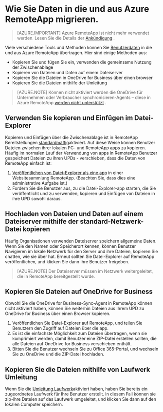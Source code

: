 
<properties
    pageTitle="Migrieren von Benutzerdaten aus Azure RemoteApp | Microsoft Azure"
    description="Erfahren Sie, wie Ihre Benutzerdaten ein-und Azure RemoteApp migrieren."
    services="remoteapp"
    documentationCenter=""
    authors="lizap"
    manager="mbaldwin" />

<tags
    ms.service="remoteapp"
    ms.workload="compute"
    ms.tgt_pltfrm="na"
    ms.devlang="na"
    ms.topic="article"
    ms.date="08/15/2016"
    ms.author="elizapo" />



# <a name="how-to-migrate-data-into-and-out-of-azure-remoteapp"></a>Wie Sie Daten in die und aus Azure RemoteApp migrieren.

> [AZURE.IMPORTANT]
> Azure RemoteApp ist nicht mehr verwendet werden. Lesen Sie die Details der [Ankündigung](https://go.microsoft.com/fwlink/?linkid=821148) .

Viele verschiedene Tools und Methoden können Sie [Benutzerdaten](remoteapp-upd.md) in die und aus Azure RemoteApp übertragen. Hier sind einige Methoden aus:

- Kopieren Sie und fügen Sie ein, verwenden die gemeinsame Nutzung der Zwischenablage
- Kopieren von Dateien und Daten auf einem Dateiserver
- Kopieren Sie die Dateien in OneDrive for Business über einen browser
- Kopieren Sie die Dateien mithilfe der Umleitung

>[AZURE.NOTE] 
> Können nicht aktiviert werden die OneDrive für Unternehmen oder Verbraucher synchronisieren-Agents – diese in Azure RemoteApp [werden nicht unterstützt](remoteapp-onedrive.md) .

## <a name="use-copy-and-paste-in-file-explorer"></a>Verwenden Sie kopieren und Einfügen im Datei-Explorer

Kopieren und Einfügen über die Zwischenablage ist in RemoteApp Bereitstellungen [standardmäßig](remoteapp-redirection.md)aktiviert. Auf diese Weise können Benutzer Dateien zwischen ihrer lokalen PC- und RemoteApp apps zu kopieren. Häufig im normalen Lauf der Verwendung von apps in RemoteApp Benutzer gespeichert Dateien zu ihren UPDs - verschieben, dass die Daten von RemoteApp einfach ist:

1. [Veröffentlichen von Datei-Explorer als eine app](remoteapp-publish.md) in einer Websitesammlung RemoteApp. (Beachten Sie, dass dies eine administrative Aufgabe ist.)
2. Fordern Sie die Benutzer aus, zu die Datei-Explorer-app starten, die Sie veröffentlicht und zu verwenden, kopieren und Einfügen von Dateien in ihre UPD sowohl daraus.

## <a name="upload-files-and-data-to-a-file-server-by-using-standard-network-file-copy"></a>Hochladen von Dateien und Daten auf einem Dateiserver mithilfe der standard-Netzwerk-Datei kopieren

Häufig Organisationen verwenden Dateiserver speichern allgemeine Daten. Wenn Sie den Namen oder Speicherort kennen, können Benutzer Navigieren im lokale Netzwerk für den Server und ihre Dateien, kopieren Sie chatten, wie sie über hat. Erneut sollten Sie Datei-Explorer auf RemoteApp veröffentlichen, und klicken Sie dann Ihre Benutzer freigeben.

>[AZURE.NOTE] 
> Der Dateiserver müssen im Netzwerk weitergeleitet, die in RemoteApp bereitgestellt wurde.

## <a name="copy-files-to-onedrive-for-business"></a>Kopieren Sie Dateien auf OneDrive for Business
Obwohl Sie die OneDrive for Business-Sync-Agent in RemoteApp können nicht aktiviert haben, können Sie weiterhin Dateien aus Ihrem UPD zu OneDrive for Business über einen Browser kopieren. 

1. Veröffentlichen Sie Datei-Explorer auf RemoteApp, und teilen Sie Benutzern den Zugriff auf Dateien über die app. 
2. Es ist die einfachste Möglichkeit zum Dateien übertragen, wenn sie komprimiert werden, damit Benutzer eine ZIP-Datei erstellen sollten, die alle Dateien auf OneDrive for Business verschieben enthält.
3. Bitten Sie die Benutzer wechseln Sie zu Office 365-Portal, und wechseln Sie zu OneDrive und die ZIP-Datei hochladen.

## <a name="copy-files-by-using-drive-redirection"></a>Kopieren Sie die Dateien mithilfe von Laufwerk Umleitung

Wenn Sie die [Umleitung Laufwerk](remoteapp-redirection.md)aktiviert haben, haben Sie bereits ein zugeordnetes Laufwerk für Ihre Benutzer erstellt. In diesem Fall können sie zip-ihre Dateien auf das Laufwerk umgeleitet, und klicken Sie dann auf den lokalen Computer speichern.